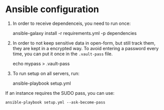 # Ansible configuration

1. In order to receive dependenceis, you need to run once:

    ansible-galaxy install -r requirements.yml -p dependencies

2. In order to not keep sensitive data in open-form, but still track them,
   they are kept in a encrypted way. To avoid entering a password every time,
   you can put it once in the `.vault-pass` file.

    echo mypass > .vault-pass

3. To run setup on all servers, run:

    ansible-playbook setup.yml

If an instance requires the SUDO pass, you can use:

    ansible-playbook setup.yml --ask-become-pass
